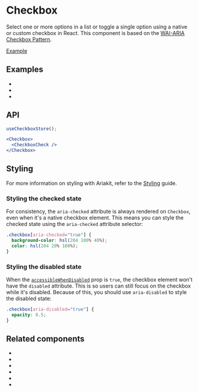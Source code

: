 # Checkbox

<p data-description>
  Select one or more options in a list or toggle a single option using a native or custom checkbox in React. This component is based on the <a href="https://www.w3.org/WAI/ARIA/apg/patterns/checkbox/">WAI-ARIA Checkbox Pattern</a>.
</p>

<a href="../examples/checkbox/index.tsx" data-playground>Example</a>

## Examples

<div data-cards="examples">

- [](/examples/checkbox-as-button)
- [](/examples/checkbox-custom)
- [](/examples/checkbox-group)

</div>

## API

```jsx
useCheckboxStore();

<Checkbox>
  <CheckboxCheck />
</Checkbox>
```

## Styling

<aside data-type="note">

For more information on styling with Ariakit, refer to the [Styling](/guide/styling) guide.

</aside>

### Styling the checked state

For consistency, the `aria-checked` attribute is always rendered on `Checkbox`, even when it's a native checkbox element. This means you can style the checked state using the `aria-checked` attribute selector:

```css
.checkbox[aria-checked="true"] {
  background-color: hsl(204 100% 40%);
  color: hsl(204 20% 100%);
}
```

### Styling the disabled state

When the [`accessibleWhenDisabled`](/reference/checkbox#accessiblewhendisabled) prop is `true`, the checkbox element won't have the `disabled` attribute. This is so users can still focus on the checkbox while it's disabled. Because of this, you should use `aria-disabled` to style the disabled state:

```css
.checkbox[aria-disabled="true"] {
  opacity: 0.5;
}
```

## Related components

<div data-cards="components">

- [](/components/button)
- [](/components/form)
- [](/components/menu)
- [](/components/radio)
- [](/components/select)
- [](/components/command)

</div>
